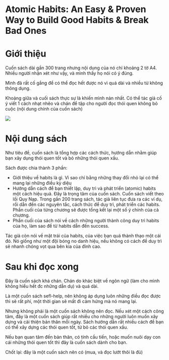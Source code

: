 Atomic Habits: An Easy & Proven Way to Build Good Habits & Break Bad Ones
==============

# Giới thiệu

Cuốn sách dài gần 300 trang nhưng nội dung của nó chỉ khoảng 2 tờ A4. Nhiều người nhận xét như vậy, và mình thấy họ nói có ý đúng.

Mình đã rất cố gắng để có thể đọc hết được nó vì quá dài và nhiều từ không thông dụng.

Khoảng giữa và cuối sách thực sự là khiến mình nản nhất. Có thể tác giả cố ý viết 1 cách nhạt nhẽo và chán để tập cho người đọc thói quen không bỏ cuộc (nội dung chính của cuốn sách)

![](https://covers.angusrobertson.com.au/images/9781847941831.jpg)

# Nội dung sách

Như tiêu đề, cuốn sách là tổng hợp các cách thức, hướng dẫn nhằm giúp bạn xây dụng thói quen tốt và bỏ những thói quen xấu.

Sách được chia thành 3 phần:
- Giới thiệu về habits là gì. Vì sao chỉ bằng những thay đổi nhỏ lại có thể mang lại những điều kỳ diệu
- Hướng dẫn cách để bạn thiết lập, duy trì và phát triển (atomic) habits một cách hiệu quả. Đây là trọng tâm của cuốn sách. Cuốn sách viết theo lối Quy Nạp. Trong gần 200 trang sách, tác giả liên tục đưa ra các ví dụ, rồi dẫn đến các nguyên tắc, cách thức để duy trì, phát triển các habits. Phần cuối của từng chương sẽ được tổng kết lại một số ý chính của cả chương.
- Phần cuối của sách nói về cách những người thành công duy trì habits của họ, làm sao để từ habits dẫn đến success.

Tác giả còn nói về mặt trái của habits, của việc bạn quá thành thạo một cái đó. Nó giống như một đội bóng no danh hiệu, nếu không có cách để duy trì sẽ nhanh chóng vọt qua bên kia của đỉnh cao.

# Sau khi đọc xong
Đây là cuốn sách khá chán. Chán do khác biệt về ngôn ngữ (làm cho mình không hiểu hết đc những dẫn dụ) và quá dài.

Là một cuốn sách sefl-help, nên không áp dụng luôn những điều đọc được thì sẽ rất phí, một thời gian sẽ mất đi cảm hứng mà nó mang lại.

Nhưng không phải là một cuốn sách không nên đọc. Nếu xét một cách công tâm, đây là một cuốn sách giúp rất nhiều cho những người luôn muốn xây dựng và cải thiện bản thân mỗi ngày. Sách hướng dẫn rất nhiều cách để bạn có thể xây dựng các thói quen tốt, từ bỏ các thói quen xấu.

Nếu bạn quan tâm đến bản thân, có tính cầu tiến, hoặc muốn nuôi dạy con cái những thói quen tốt thì đây là cuốn sách dành cho bạn.

Chốt lại: đây là một cuốn sách nên có (mua, và đọc lướt thôi là đủ)
